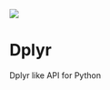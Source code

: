 ![](https://img.shields.io/github/license/srmsoumya/dplyr?style=for-the-badge)

# Dplyr

Dplyr like API for Python
